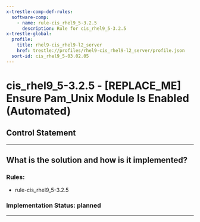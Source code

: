 ```yaml
---
x-trestle-comp-def-rules:
  software-comp:
    - name: rule-cis_rhel9_5-3.2.5
      description: Rule for cis_rhel9_5-3.2.5
x-trestle-global:
  profile:
    title: rhel9-cis_rhel9-l2_server
    href: trestle://profiles/rhel9-cis_rhel9-l2_server/profile.json
  sort-id: cis_rhel9_5-03.02.05
---
```


# cis_rhel9_5-3.2.5 - \[REPLACE_ME\] Ensure Pam_Unix Module Is Enabled (Automated)

## Control Statement

______________________________________________________________________

## What is the solution and how is it implemented?

<!-- For implementation status enter one of: implemented, partial, planned, alternative, not-applicable -->

<!-- Note that the list of rules under ### Rules: is read-only and changes will not be captured after assembly to JSON -->

<!-- Add control implementation description here for control: cis_rhel9_5-3.2.5 -->

### Rules:

  - rule-cis_rhel9_5-3.2.5

### Implementation Status: planned

______________________________________________________________________

